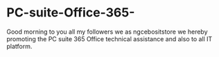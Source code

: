 # PC-suite-Office-365-
Good morning to you all my followers we as ngcebositstore we hereby promoting the PC suite 365 Office technical assistance and also to all IT platform.
